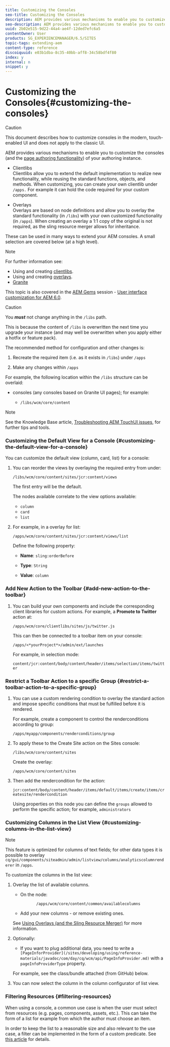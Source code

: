 ```yaml
---
title: Customizing the Consoles
seo-title: Customizing the Consoles
description: AEM provides various mechanisms to enable you to customize the consoles of your authoring instance
seo-description: AEM provides various mechanisms to enable you to customize the consoles of your authoring instance
uuid: 2b02e515-9d22-44a4-ae4f-12ded7efc6a5
contentOwner: User
products: SG_EXPERIENCEMANAGER/6.5/SITES
topic-tags: extending-aem
content-type: reference
discoiquuid: e03b1dba-8c35-40bb-aff8-34c58bdf4f80
index: y
internal: n
snippet: y
---
```


# Customizing the Consoles{#customizing-the-consoles}

<!--
Comment Type: remark
Last Modified By: Alison Heimoz (aheimoz)
Last Modified Date: 2018-01-18T11:19:42.686-0500
<p>following paragraph also occurs on <a href="http://ec2author.day.com:8080/content/docs/en/aem/6-2/develop/extending/customizing-page-authoring-touch.html">http://ec2author.day.com:8080/content/docs/en/aem/6-2/develop/extending/customizing-page-authoring-touch.html</a> - update one update both</p>
<p>gknob: why not a paragraph reference?</p>
<p>ajh&gt;&gt;&gt; because we decided not to use them in docu.....long story</p>
-->

>[!CAUTION]
>
>This document describes how to customize consoles in the modern, touch-enabled UI and does not apply to the classic UI.

AEM provides various mechanisms to enable you to customize the consoles (and the [page authoring functionality](/sites/developing/using/customizing-page-authoring-touch.md)) of your authoring instance.

* Clientlibs  
  Clientlibs allow you to extend the default implementation to realize new functionality, while reusing the standard functions, objects, and methods. When customizing, you can create your own clientlib under `/apps.` For example it can hold the code required for your custom component.  

* Overlays  
  Overlays are based on node definitions and allow you to overlay the standard functionality (in `/libs`) with your own customized functionality (in `/apps`). When creating an overlay a 1:1 copy of the original is not required, as the sling resource merger allows for inheritance.

These can be used in many ways to extend your AEM consoles. A small selection are covered below (at a high level).

<!--
Comment Type: remark
Last Modified By: Alison Heimoz (aheimoz)
Last Modified Date: 2018-01-18T11:19:42.787-0500
<p>Title of Gems session is version specific - need to check/revisit/reword for 6.1.<br /> </p>
-->

>[!NOTE]
>
>For further information see:
>
>* Using and creating [clientlibs](../../../sites/developing/using/clientlibs.md).
>* Using and creating [overlays](/sites/developing/using/overlays.md).
>* [Granite](/sites/developing/using/reference-materials/granite-ui/api/index.md) 
>
>This topic is also covered in the [AEM Gems](http://docs.adobe.com/content/ddc/en/gems.html) session - [User interface customization for AEM 6.0](http://docs.adobe.com/content/ddc/en/gems/user-interface-customization-for-aem-6.html).

>[!CAUTION]
>
>You ***must*** not change anything in the `/libs` path.
>
>This is because the content of `/libs` is overwritten the next time you upgrade your instance (and may well be overwritten when you apply either a hotfix or feature pack).
>
>The recommended method for configuration and other changes is:
>
>1. Recreate the required item (i.e. as it exists in `/libs`) under `/apps`  
>
>1. Make any changes within `/apps`
>

For example, the following location within the `/libs` structure can be overlaid:

* consoles (any consoles based on Granite UI pages); for example:

    * `/libs/wcm/core/content`

<!--
Comment Type: draft

<p>For example, the following locations within the <span class="code">/libs</span> structure can be overlaid:</p>
<ul>
<li>consoles (any consoles based on Granite UI pages); for example:<br />
<ul>
<li><span class="code">/libs/wcm/core/content</span></li>
</ul> </li>
<li>secondary (inner) rails; for example:
<ul>
<li><span class="code">/libs/wcm/core/content/search</span></li>
</ul> </li>
<li>toolbar(s) (dependent on console; for example sites):<br />
<ul>
<li>default<br /> <span class="code">/libs/wcm/core/content/sites/jcr:content/body/content/header/items/default</span></li>
<li>selection mode<br /> <span class="code">/libs/wcm/core/content/sites/jcr:content/body/content/header/items/selection</span></li>
</ul> </li>
<li>help menu options (dependent on console; for example sites):
<ul>
<li><span class="code">/libs/wcm/core/content/sites/jcr:content/body/help</span></li>
</ul> </li>
<li>information shown on the card view (dependent on console; for example sites):
<ul>
<li><span class="code">/libs/wcm/core/content/sites/jcr:content/body/content/content/items/childpages</span></li>
</ul> </li>
</ul>
-->

>[!NOTE]
>
>See the Knowledge Base article, [Troubleshooting AEM TouchUI issues](https://helpx.adobe.com/experience-manager/kb/troubleshooting-aem-touchui-issues.html), for further tips and tools.

<!--
Comment Type: draft

<h3>Code Samples</h3>
-->

<!--
Comment Type: draft

<p>Various packages have been made available on Github. These provide code samples related to the tasks covered on this page.<br /> </p>
-->

<!--
Comment Type: draft

<h4>aem-admin-extension-new-console</h4>
-->

<!--
Comment Type: draft

<p><span class="code">aem-admin-extension-new-console</span> is a sample package showing how to <a href="#create-a-custom-console">create a new AEM 6 console</a>. This package provides a UI for managing <a href="../../../sites/authoring/using/launches.md">Launches</a> and adds a link in the navigation:</p>
-->

<!--
Comment Type: draft

<p>CODE ON GITHUB</p>
<p>You can find the code of this page on GitHub</p>
<ul>
<li><a href="https://github.com/Adobe-Marketing-Cloud/aem-admin-extension-new-console">Open aem-admin-extension-new-console project on GitHub</a></li>
<li>Download the project as <a href="https://github.com/Adobe-Marketing-Cloud/aem-admin-extension-new-console/archive/master.zip">a ZIP file</a></li>
</ul>
-->

<!--
Comment Type: draft

<h4>aem-admin-extension-customize-sites</h4>
-->

<!--
Comment Type: draft

<p><span class="code">aem-admin-extension-customize-sites</span> is a sample package showing how to customize an existing AEM 6 admin console. This package provides updates to Sites administration:</p>
-->

<!--
Comment Type: draft

<p>CODE ON GITHUB</p>
<p>You can find the code of this page on GitHub</p>
<ul>
<li><a href="https://github.com/Adobe-Marketing-Cloud/aem-admin-extension-customize-sites">Open aem-admin-extension-customize-sites project on GitHub</a></li>
<li>Download the project as <a href="https://github.com/Adobe-Marketing-Cloud/aem-admin-extension-customize-sites/archive/master.zip">a ZIP file</a></li>
</ul>
-->

<!--
Comment Type: draft

<h3>Create a Custom Console</h3>
-->

<!--
Comment Type: remark
Last Modified By: Alison Heimoz (aheimoz)
Last Modified Date: 2018-01-18T11:19:43.127-0500
<p>6.2 Review - is this still a good example?</p>
-->

<!--
Comment Type: draft

<ol>
<li><p>You can create a custom console with related actions; for example, Launches at the top level (below Sites).</p>
<draft-comment type="draft">
<img imagerotate="0" src="assets/chlimage_1-18.png" />
</draft-comment><p>This involves:</p>
<ul>
<li>creating the root space definition of your new console<span class="code"></span>; for example:
<ul>
<li><span class="code">/apps/&lt;<i>yourProject</i>&gt;/admin/ext/launches</span></li>
</ul> </li>
<li>this can contain (according to requirements):<br />
<ul>
<li>the corresponding <a href="../../../sites/developing/using/clientlibs.md">clientlibs</a> for custom actions and <span class="code">less</span>/<span class="code">css</span> definitions
<ul>
<li><span class="code">/apps/&lt;<i>yourProject</i>&gt;/admin/ext/launches/clientlibs</span></li>
</ul> </li>
<li>components that need to be redefined/adjusted; for example, the breadcrumbs, datasource and the launch
<ul>
<li><span class="code">/apps/&lt;<i>yourProject</i>&gt;/admin/ext/launches/components</span></li>
</ul> </li>
<li>the Granite UI page resource:
<ul>
<li><span class="code">/apps/&lt;<i>yourProject</i>&gt;/admin/ext/launches/content/jcr:content</span><br /> property: <span class="code">sling:resourceType</span></li>
</ul> </li>
<li>the page definition of the console
<ul>
<li><span class="code">/apps/&lt;<i>yourProject</i>&gt;/admin/ext/launches/content/jcr:content/head</span></li>
<li><span class="code">/apps/&lt;<i>yourProject</i>&gt;/admin/ext/launches/content/jcr:content/body</span></li>
</ul> </li>
</ul> </li>
</ul>
<draft-comment type="draft">
<img imagerotate="0" src="assets/chlimage_1-19.png" />
</draft-comment><img imagerotate="0" src="assets/chlimage_1-20.png" /><p>To use the new console (for example in the <a href="#add-new-navigation-option-to-rail">rail for navigation</a>) an ID is used, so that it can be explicitly referenced. The ID is used to connect the console and its navigation definition. The ID is defined in the <span class="code">rail</span> node of the page; for example, for the Sites console: </p>
<ul>
<li>the rail node is:<br /> <span class="code">/libs/wcm/core/content/sites/jcr:content/body/rail</span>
<ul>
<li>here the <span class="code">currentId</span> property is defined:<br /> <span class="code">currentId</span> = <span class="code">cq-sites</span></li>
</ul> </li>
</ul> <p>For the Launches console example:</p>
<ul>
<li>the node is:
<ul>
<li><span class="code">/apps/&lt;<i>yourProject</i>&gt;/admin/ext/launches/content/jcr:content/body/rail </span></li>
</ul> </li>
<li>with the following properties:
<ul>
<li><span class="code">currentId</span> = <span class="code">cq-launches</span></li>
<li><span class="code">sling:resourceType</span> = <span class="code">granite/ui/components/endor/navcolumns</span></li>
<li><span class="code">srcPath</span> = <span class="code">cq/core/content/nav</span></li>
</ul> </li>
</ul> </li>
</ol>
-->

### Customizing the Default View for a Console {#customizing-the-default-view-for-a-console}

You can customize the default view (column, card, list) for a console:

1. You can reorder the views by overlaying the required entry from under:

   `/libs/wcm/core/content/sites/jcr:content/views`

   The first entry will be the default.

   The nodes available correlate to the view options available:

    * `column`
    * `card`
    * `list`

1. For example, in a overlay for list:

   `/apps/wcm/core/content/sites/jcr:content/views/list`

   Define the following property:

    * **Name**: `sling:orderBefore`
    
    * **Type**: `String`  
    
    * **Value**: `column`

<!--
Comment Type: draft

<p><span class="code">aem-admin-extension-customize-sites</span> is a sample package showing how to customize an existing AEM 6 admin console. This package provides updates to Sites administration:</p>
-->

<!--
Comment Type: draft

<p>CODE ON GITHUB</p>
<p>You can find the code of this page on GitHub</p>
<ul>
<li><a href="https://github.com/Adobe-Marketing-Cloud/aem-admin-extension-customize-sites">Open aem-admin-extension-customize-sites project on GitHub</a></li>
<li>Download the project as <a href="https://github.com/Adobe-Marketing-Cloud/aem-admin-extension-customize-sites/archive/master.zip">a ZIP file</a></li>
</ul>
-->

<!--
Comment Type: draft

<h3>Add New Navigation Option to Rail</h3>
-->

<!--
Comment Type: draft

<ol>
<li><p>You can add a navigation entry in the rail (for example, a <a href="#create-a-custom-console">custom console</a> such as Launches). </p> <p>To do this, you create an overlay of:</p> <p style="margin-left: 40px;"><span class="code">/libs/cq/core/content/nav</span></p> <p>In the <span class="code">/apps</span> overlay:</p> <p style="margin-left: 40px;"><span class="code">/apps/cq/core/content/nav</span></p> <p>Create the new nodes and properties: <br /> </p>
<draft-comment type="draft">
<img imagerotate="0" src="assets/chlimage_1-21.png" />
</draft-comment><img imagerotate="0" src="assets/chlimage_1-22.png" />
<ul>
<li>Extend navigation:
<ul>
<li><span class="code">/apps/cq/core/content/nav/launches</span></li>
</ul> </li>
<li>Specify location in the tree:
<ul>
<li>property: <span class="code">sling:orderBefore</span></li>
</ul> </li>
<li>To create the connection, the <span class="code">id</span> property references (i.e. must be the same as) the <span class="code">currentID</span> property <a href="#create-a-custom-console">for the appropriate console</a>:
<ul>
<li>property: <span class="code">id</span></li>
<li>value: same as for your console (e.g. <span class="code">cq-launches</span>)<br /> for example: the same value as the <span class="code">currentId</span> property on:<br /> <span class="code">/apps/&lt;<i>yourProject</i>&gt;/admin/ext/launches/content/jcr:content/body/rail</span><br /> <span class="code"></span></li>
</ul> </li>
</ul> </li>
</ol>
-->

### Add New Action to the Toolbar {#add-new-action-to-the-toolbar}

1. You can build your own components and include the corresponding client libraries for custom actions. For example, a **Promote to Twitter** action at:

   `/apps/wcm/core/clientlibs/sites/js/twitter.js`

   This can then be connected to a toolbar item on your console:

   `/apps/<*yourProject*>/admin/ext/launches`

   For example, in selection mode:

   `content/jcr:content/body/content/header/items/selection/items/twitter`

### Restrict a Toolbar Action to a specific Group {#restrict-a-toolbar-action-to-a-specific-group}

1. You can use a custom rendering condition to overlay the standard action and impose specific conditions that must be fulfilled before it is rendered.

   For example, create a component to control the renderconditions according to group:

   `/apps/myapp/components/renderconditions/group`

1. To apply these to the Create Site action on the Sites console:

   `/libs/wcm/core/content/sites`

   Create the overlay:

   `/apps/wcm/core/content/sites`

1. Then add the rendercondition for the action:

   `jcr:content/body/content/header/items/default/items/create/items/createsite/rendercondition`

   Using properties on this node you can define the `groups` allowed to perform the specific action; for example, `administrators`

<!--
Comment Type: draft

<h3>Renaming a Rail Entry</h3>
-->

<!--
Comment Type: draft

<ol>
<li><p>You can rename a navigation entry in the rail by overriding:</p> <p style="margin-left: 40px;"><span class="code">/libs/cq/core/content/nav/sites/jcr:title</span></p> </li>
<li><p>Depending on how you want to configure your instance, you might want to consider the impact on:</p>
<ul>
<li>The title as used in the toolbar:<br /> <span class="code">/libs/wcm/core/content/sites/jcr:content/body/title/rootTitle</span></li>
<li>The tab title in the window:<br /> <span class="code">/libs/wcm/core/content/sites/jcr:content/jcr:title</span></li>
<li>The entry in the breadcrumbs<br /> <span class="code">/libs/wcm/core/content/sites/jcr:content/body/breadcrumbs/rootTitle</span> </li>
</ul>
<draft-comment color="blue" lastmodifiedby="gknob@adobe.com" lastmodifieddate="2018-01-18T11:19:44.506-0500" prevfirstname="unknown" prevlastname="unknown" type="remark">
<p>Also found this entry - where/how is it used?</p>
<p>/libs/cq/gui/content/common/links/sites/jcr:title - ??? seems to be a left-over</p>
<p>gknob: yes, this one can be ignored.</p>
</draft-comment></li>
</ol>
-->

<!--
Comment Type: draft

<h3>Remove Access to Navigation Option on Rail</h3>
-->

<!--
Comment Type: draft

<ol>
<li><p>You can rename a navigation entry in the rail by overlaying the required entry from under:</p> <p style="margin-left: 40px;"><span class="code">/libs/cq/core/content/nav</span></p> <p>The nodes available correlate to the navigation options in the rail:</p>
<ul>
<li><span class="code">projects</span></li>
<li><span class="code">sites</span></li>
<li><code class="code">assets
<discoiqbr /> </code></li>
<li><span class="code">apps</span></li>
<li><span class="code">forms</span></li>
<li><span class="code">screens</span></li>
<li><span class="code">personalization</span></li>
<li><span class="code">commerce</span></li>
<li><span class="code">tools</span></li>
<li><code class="code">communities
<discoiqbr /> </code></li>
</ul> </li>
<li><p>For example, on a overlay at:</p> <p style="margin-left: 40px;"><span class="code">/apps/cq/core/content/nav/sites</span></p> <p>Define the following property:</p>
<ul>
<li><strong>Name</strong>: <span class="code">sling:hideResource</span></li>
<li><strong>Type</strong>: <span class="code">String</span><br /> </li>
<li><strong>Value</strong>: <span class="code">true</span></li>
</ul> </li>
</ol>
-->

<!--
Comment Type: draft

<p><span class="code">aem-admin-extension-customize-sites</span> is a sample package showing how to customize an existing AEM 6 admin console. This package provides updates to Sites administration:</p>
-->

<!--
Comment Type: draft

<p>CODE ON GITHUB</p>
<p>You can find the code of this page on GitHub</p>
<ul>
<li><a href="https://github.com/Adobe-Marketing-Cloud/aem-admin-extension-new-console">Open aem-admin-extension-new-console project on GitHub</a></li>
<li>Download the project as <a href="https://github.com/Adobe-Marketing-Cloud/aem-admin-extension-new-console/archive/master.zip">a ZIP file</a></li>
</ul>
-->

<!--
Comment Type: draft

<h3>Restrict Access to Navigation Option on Rail</h3>
-->

<!--
Comment Type: draft

<p>You can restrict access to a navigation option using ACLs:<br /> </p>
-->

<!--
Comment Type: draft

<ol>
<li><p>Open the <a href="../../../sites/administering/using/security.md">user and/or group management</a> and select the user/group you want to restrict access for.<br /> </p>
<note type="note">
<p>Avoid assigning/restricting permissions on a user-by-user basis. It is <a href="../../../sites/administering/using/security.md#best-practices">recommended to use groups</a>.</p>
</note></li>
<li><p>Remove access <a href="../../../sites/administering/using/security.md#permissions">permissions</a> to the appropriate node(s) under <span class="code">/libs/cq/core/content/nav/sites</span>. These correlate to the navigation options in the rail:</p>
<ul>
<li><span class="code">projects</span></li>
<li><span class="code">sites</span></li>
<li><code class="code">assets
<discoiqbr /> </code></li>
<li><span class="code">apps</span></li>
<li><span class="code">forms</span></li>
<li><span class="code">screens</span></li>
<li><span class="code">personalization</span></li>
<li><span class="code">commerce</span></li>
<li><span class="code">tools</span></li>
<li><code class="code">communities
<discoiqbr /> </code></li>
</ul> </li>
</ol>
-->

### Customizing Columns in the List View {#customizing-columns-in-the-list-view}

>[!NOTE]
>
>This feature is optimized for columns of text fields; for other data types it is possible to overlay `cq/gui/components/siteadmin/admin/listview/columns/analyticscolumnrenderer` in `/apps`.

<!--
Comment Type: draft

<p>CODE ON GITHUB</p>
<p>You can find the code of this page on GitHub</p>
<ul>
<li><a href="https://github.com/Adobe-Marketing-Cloud/aem-sites-extension-listview-columns">Open aem-sites-extension-listview-columns project on GitHub</a></li>
<li>Download the project as <a href="https://github.com/Adobe-Marketing-Cloud/aem-sites-extension-listview-columns/archive/master.zip">a ZIP file</a></li>
</ul>
-->

To customize the columns in the list view:

1. Overlay the list of available columns.

    * On the node:    
    
      ```    
             /apps/wcm/core/content/common/availablecolumns
      ```    
    
    * Add your new columns - or remove existing ones.

   See [Using Overlays (and the Sling Resource Merger)](/sites/developing/using/overlays.md) for more information.

1. Optionally:

    * If you want to plug additional data, you need to write a ` [PageInforProvider](/sites/developing/using/reference-materials/javadoc/com/day/cq/wcm/api/PageInfoProvider.md)` with a   
      `pageInfoProviderType` property.

   For example, see the class/bundle attached (from GitHub) below.

1. You can now select the column in the column configurator of list view.

### Filtering Resources {#filtering-resources}

When using a console, a common use case is when the user must select from resources (e.g. pages, components, assets, etc.). This can take the form of a list for example from which the author must choose an item.

In order to keep the list to a reasonable size and also relevant to the use case, a filter can be implemented in the form of a custom predicate. See [this article](/sites/developing/using/customizing-page-authoring-touch.md#filtering-resources) for details.
